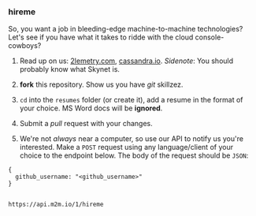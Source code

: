 ### hireme

So, you want a job in bleeding-edge machine-to-machine technologies?  Let's see if you have what it takes to ridde with the cloud console-cowboys?

1. Read up on us: [2lemetry.com](http://2lemetry.com), [cassandra.io](http://cassandra.io). *Sidenote*: You should probably know what Skynet is.

1. **fork** this repository. Show us you have *git* skillzez.

1. `cd` into the `resumes` folder (or create it), add a resume in the format of your choice. MS Word docs will be **ignored**.

1. Submit a *pull* request with your changes. 

1. We're not _always_ near a computer, so use our API to notify us you're interested. Make a `POST` request using any language/client of your choice to the endpoint below. The body of the request should be `JSON`:

```
{
  github_username: "<github_username>"
}


https://api.m2m.io/1/hireme
```